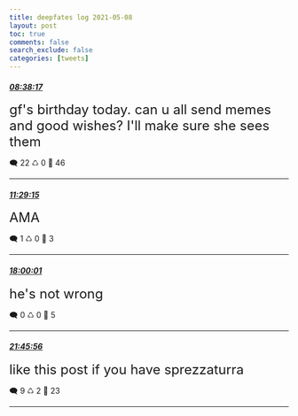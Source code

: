 ```yaml
---
title: deepfates log 2021-05-08
layout: post
toc: true
comments: false
search_exclude: false
categories: [tweets]
---
```



#### <a href = "https://twitter.com/deepfates/status/1391039758038536192">*08:38:17*</a>

<font size="5">gf's birthday today. can u all send memes and good wishes? I'll make sure she sees them</font>



🗨️ 22 ♺ 0 🤍  46   

---
    
#### <a href = "https://twitter.com/deepfates/status/1391082786056937473">*11:29:15*</a>

<font size="5">AMA</font>



🗨️ 1 ♺ 0 🤍  3   

---
    
#### <a href = "https://twitter.com/deepfates/status/1391181125863624704">*18:00:01*</a>

<font size="5">he's not wrong</font>



🗨️ 0 ♺ 0 🤍  5   

---
    
#### <a href = "https://twitter.com/deepfates/status/1391237979356733443">*21:45:56*</a>

<font size="5">like this post if you have sprezzaturra</font>



🗨️ 9 ♺ 2 🤍  23   

---
    
            

